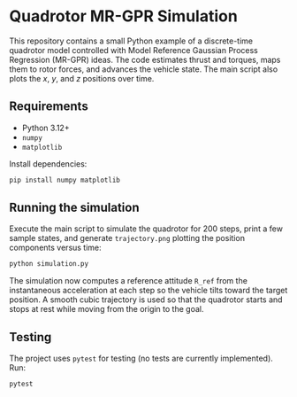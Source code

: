 # Quadrotor MR-GPR Simulation

This repository contains a small Python example of a discrete-time quadrotor model controlled with Model Reference Gaussian Process Regression (MR-GPR) ideas. The code estimates thrust and torques, maps them to rotor forces, and advances the vehicle state. The main script also plots the $x$, $y$, and $z$ positions over time.

## Requirements
- Python 3.12+
- `numpy`
- `matplotlib`

Install dependencies:

```bash
pip install numpy matplotlib
```

## Running the simulation
Execute the main script to simulate the quadrotor for 200 steps, print a few sample states, and generate `trajectory.png` plotting the position components versus time:

```bash
python simulation.py
```

The simulation now computes a reference attitude `R_ref` from the instantaneous
acceleration at each step so the vehicle tilts toward the target position. A
smooth cubic trajectory is used so that the quadrotor starts and stops at rest
while moving from the origin to the goal.

## Testing
The project uses `pytest` for testing (no tests are currently implemented). Run:

```bash
pytest
```

